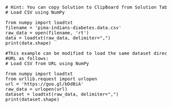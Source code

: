 <pre class="file" data-target="clipboard">
# Hint: You can copy Solution to ClipBoard from Solution Tab in Step 3
# Load CSV using NumPy

from numpy import loadtxt
filename = 'pima-indians-diabetes.data.csv'
raw_data = open(filename, 'rt')
data = loadtxt(raw_data, delimiter=",")
print(data.shape)

#This example can be modified to load the same dataset directly from a 
#URL as follows:
# Load CSV from URL using NumPy

from numpy import loadtxt
from urllib.request import urlopen
url = 'https://goo.gl/bDdBiA'
raw_data = urlopen(url)
dataset = loadtxt(raw_data, delimiter=",")
print(dataset.shape)

</pre>
